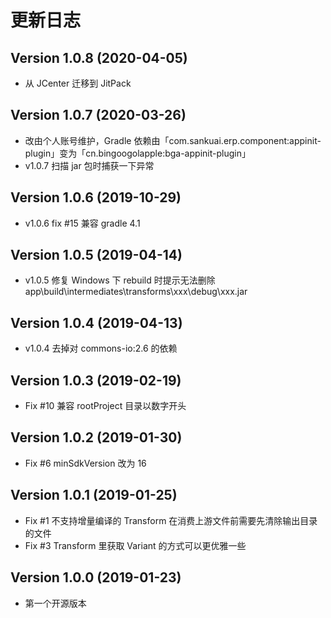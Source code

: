 # 更新日志

## Version 1.0.8 (2020-04-05)

- 从 JCenter 迁移到 JitPack

## Version 1.0.7 (2020-03-26)

- 改由个人账号维护，Gradle 依赖由「com.sankuai.erp.component:appinit-plugin」变为「cn.bingoogolapple:bga-appinit-plugin」
- v1.0.7 扫描 jar 包时捕获一下异常

## Version 1.0.6 (2019-10-29)

- v1.0.6 fix #15 兼容 gradle 4.1

## Version 1.0.5 (2019-04-14)

- v1.0.5 修复 Windows 下 rebuild 时提示无法删除 app\build\intermediates\transforms\xxx\debug\xxx.jar

## Version 1.0.4 (2019-04-13)

- v1.0.4 去掉对 commons-io:2.6 的依赖

## Version 1.0.3 (2019-02-19)

- Fix #10 兼容 rootProject 目录以数字开头

## Version 1.0.2 (2019-01-30)

- Fix #6 minSdkVersion 改为 16

## Version 1.0.1 (2019-01-25)

- Fix #1 不支持增量编译的 Transform 在消费上游文件前需要先清除输出目录的文件
- Fix #3 Transform 里获取 Variant 的方式可以更优雅一些

## Version 1.0.0 (2019-01-23)

- 第一个开源版本